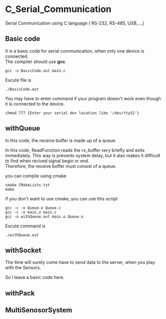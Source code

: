 # C_Serial_Communication


Serial Communication using C language ( RS-232, RS-485, USB,...,)

## Basic code
It is a basic code for serial communication, when only one device is connected.   
The compiler should use **gcc**.
```
gcc -o BasicCode.out main.c
```
Excute file is
```
./BasicCode.out
```

You may have to enter command if your program doesn't work even though it is connected to the device.   
```
chmod 777 {Enter your serial dev location like '/dev/ttyS1'}
```
## withQueue
In this code, the receive buffer is made up of a queue.   

   
In this code, ReadFunction reads the rx_buffer very briefly and exits immediately.
This way is prevents system delay, but it also makes it difficult to find when recived signal begin or end.   
Therefore, the receive buffer must consist of a queue.   
    

you can complie using cmake    

```
cmake CMakeLists.txt
make
```

if you don't want to use cmake,
you can use this script
```
gcc -c -o Queue.o Queue.c
gcc -c -o main.o main.c
gcc -o withQueue.out main.o Queue.o
```

Excute command is
```
./withQueue.out
```

## withSocket

The time will surely come have to send data to the server, when you play with the Sensors.   

So I leave a basic code here.   

## withPack


## MultiSenosorSystem
